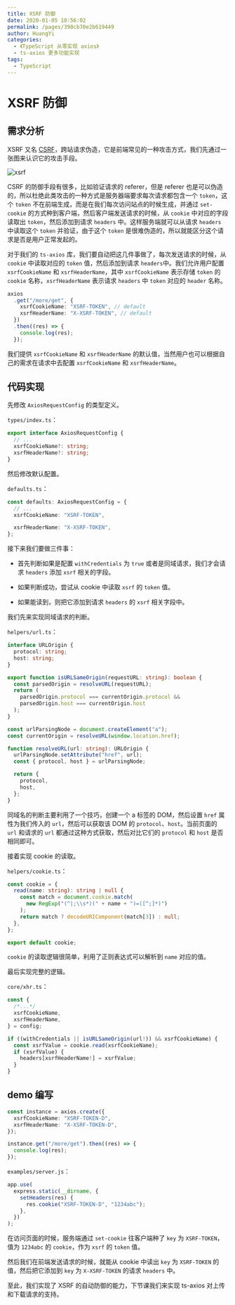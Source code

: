 ```yaml
---
title: XSRF 防御
date: 2020-01-05 10:56:02
permalink: /pages/390cb70e2b619449
author: HuangYi
categories:
  - 《TypeScript 从零实现 axios》
  - ts-axios 更多功能实现
tags:
  - TypeScript
---
```


# XSRF 防御

## 需求分析

XSRF 又名 [CSRF](<https://developer.mozilla.org/en-US/docs/Learn/Server-side/First_steps/Website_security#Cross-Site_Request_Forgery_(CSRF)>)，跨站请求伪造，它是前端常见的一种攻击方式，我们先通过一张图来认识它的攻击手段。

![xsrf](https://cdn.jsdelivr.net/gh/xugaoyi/image_store/blog/20200105110743.png "xsrf")

CSRF 的防御手段有很多，比如验证请求的 referer，但是 referer 也是可以伪造的，所以杜绝此类攻击的一种方式是服务器端要求每次请求都包含一个 `token`，这个 `token` 不在前端生成，而是在我们每次访问站点的时候生成，并通过 `set-cookie` 的方式种到客户端，然后客户端发送请求的时候，从 `cookie` 中对应的字段读取出 `token`，然后添加到请求 `headers` 中。这样服务端就可以从请求 `headers` 中读取这个 `token` 并验证，由于这个 `token` 是很难伪造的，所以就能区分这个请求是否是用户正常发起的。

对于我们的 `ts-axios` 库，我们要自动把这几件事做了，每次发送请求的时候，从 `cookie` 中读取对应的 `token` 值，然后添加到请求 `headers`中。我们允许用户配置 `xsrfCookieName` 和 `xsrfHeaderName`，其中 `xsrfCookieName` 表示存储 `token` 的 `cookie` 名称，`xsrfHeaderName` 表示请求 `headers` 中 `token` 对应的 `header` 名称。

```typescript
axios
  .get("/more/get", {
    xsrfCookieName: "XSRF-TOKEN", // default
    xsrfHeaderName: "X-XSRF-TOKEN", // default
  })
  .then((res) => {
    console.log(res);
  });
```

我们提供 `xsrfCookieName` 和 `xsrfHeaderName` 的默认值，当然用户也可以根据自己的需求在请求中去配置 `xsrfCookieName` 和 `xsrfHeaderName`。

## 代码实现

先修改 `AxiosRequestConfig` 的类型定义。

`types/index.ts`：

```typescript
export interface AxiosRequestConfig {
  // ...
  xsrfCookieName?: string;
  xsrfHeaderName?: string;
}
```

然后修改默认配置。

`defaults.ts`：

```typescript
const defaults: AxiosRequestConfig = {
  // ...
  xsrfCookieName: "XSRF-TOKEN",

  xsrfHeaderName: "X-XSRF-TOKEN",
};
```

接下来我们要做三件事：

- 首先判断如果是配置 `withCredentials` 为 `true` 或者是同域请求，我们才会请求 `headers` 添加 `xsrf` 相关的字段。

- 如果判断成功，尝试从 cookie 中读取 `xsrf` 的 `token` 值。

- 如果能读到，则把它添加到请求 `headers` 的 `xsrf` 相关字段中。

我们先来实现同域请求的判断。

`helpers/url.ts`：

```typescript
interface URLOrigin {
  protocol: string;
  host: string;
}

export function isURLSameOrigin(requestURL: string): boolean {
  const parsedOrigin = resolveURL(requestURL);
  return (
    parsedOrigin.protocol === currentOrigin.protocol &&
    parsedOrigin.host === currentOrigin.host
  );
}

const urlParsingNode = document.createElement("a");
const currentOrigin = resolveURL(window.location.href);

function resolveURL(url: string): URLOrigin {
  urlParsingNode.setAttribute("href", url);
  const { protocol, host } = urlParsingNode;

  return {
    protocol,
    host,
  };
}
```

同域名的判断主要利用了一个技巧，创建一个 a 标签的 DOM，然后设置 `href` 属性为我们传入的 `url`，然后可以获取该 DOM 的 `protocol`、`host`。当前页面的 `url` 和请求的 `url` 都通过这种方式获取，然后对比它们的 `protocol` 和 `host` 是否相同即可。

接着实现 cookie 的读取。

`helpers/cookie.ts`：

```typescript
const cookie = {
  read(name: string): string | null {
    const match = document.cookie.match(
      new RegExp("(^|;\\s*)(" + name + ")=([^;]*)")
    );
    return match ? decodeURIComponent(match[3]) : null;
  },
};

export default cookie;
```

`cookie` 的读取逻辑很简单，利用了正则表达式可以解析到 `name` 对应的值。

最后实现完整的逻辑。

`core/xhr.ts`：

```typescript
const {
  /*...*/
  xsrfCookieName,
  xsrfHeaderName,
} = config;

if ((withCredentials || isURLSameOrigin(url!)) && xsrfCookieName) {
  const xsrfValue = cookie.read(xsrfCookieName);
  if (xsrfValue) {
    headers[xsrfHeaderName!] = xsrfValue;
  }
}
```

## demo 编写

```typescript
const instance = axios.create({
  xsrfCookieName: "XSRF-TOKEN-D",
  xsrfHeaderName: "X-XSRF-TOKEN-D",
});

instance.get("/more/get").then((res) => {
  console.log(res);
});
```

`examples/server.js`：

```javascript
app.use(
  express.static(__dirname, {
    setHeaders(res) {
      res.cookie("XSRF-TOKEN-D", "1234abc");
    },
  })
);
```

在访问页面的时候，服务端通过 `set-cookie` 往客户端种了 `key` 为 `XSRF-TOKEN`，值为 `1234abc` 的 `cookie`，作为 `xsrf` 的 `token` 值。

然后我们在前端发送请求的时候，就能从 cookie 中读出 `key` 为 `XSRF-TOKEN` 的值，然后把它添加到 `key` 为 `X-XSRF-TOKEN` 的请求 `headers` 中。

至此，我们实现了 XSRF 的自动防御的能力，下节课我们来实现 ts-axios 对上传和下载请求的支持。
